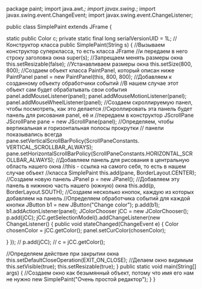 package paint; 
import java.awt.*; 
import javax.swing.*; 
import javax.swing.event.ChangeEvent; 
import javax.swing.event.ChangeListener; 
 
public class SimplePaint extends JFrame { 
 
 static public Color c; 
 private static final long serialVersionUID = 1L; 
 //Конструктор класса 
 public SimplePaint(String s) { 
//Вызываем конструктор суперкласса, то есть класса JFrame 
//и передаем в него строку заголовка окна 
 super(s); 
//Запрещаем менять размеры окна 
 this.setResizable(false); 
//Устанавливаем размеры окна 
 this.setSize(800, 800); 
//Создаем объект класса PaintPanel, который описан ниже 
 PaintPanel panel = new PaintPanel(this, 800, 800); 
//Добавляем к созданному объекту обработчики событий 
//В нашем случае этот объект сам будет обрабатывать свои события 
 panel.addMouseListener(panel); 
 panel.addMouseMotionListener(panel); 
 panel.addMouseWheelListener(panel); 
//Создаем скроллируемую панел, чтобы посмотреть, как это делается 
//Скроллировать эта панель будет панель для рисования panel, её и 
//передаем в конструктор JScrollPane 
 JScrollPane pane = new JScrollPane(panel); 
//Определяем, чтобы вертикальная и горизонтальная полосы прокрутки 
// панели показывались всегда 
 pane.setVerticalScrollBarPolicy(ScrollPaneConstants. VERTICAL_SCROLLBAR_ALWAYS); 
 pane.setHorizontalScrollBarPolicy(ScrollPaneConstants.HORIZONTAL_SCROLLBAR_ALWAYS); 
//Добавляем панель для рисования в центральную область нашего окна 
//this - ссылка на самого себя, то есть в нашем случае объект 
//класса SimplePaint 
 this.add(pane, BorderLayout.CENTER); 
//Создаем новую панель 
 JPanel p = new JPanel(); 
//Добавляем эту панель в нижнюю часть нашего (южную) окна 
 this.add(p, BorderLayout.SOUTH); 
//Создаем несколько кнопок, каждую из которых добавляем на панель 
//Определяем обработчика событий для каждой кнопки 
 JButton b1 = new JButton("Change color"); 
 p.add(b1); 
 b1.addActionListener(panel); 
 JColorChooser jCC = new JColorChooser(); 
 p.add(jCC); 
 jCC.getSelectionModel().addChangeListener(new ChangeListener() { 
 public void stateChanged(ChangeEvent e) { 
 Color chosenColor = jCC.getColor(); 
 panel.setCurColor(chosenColor); 
 
 } 
 }); 
// p.add(jCC); 
// c = jCC.getColor(); 
 
//Определяем действие при закрытии окна 
 this.setDefaultCloseOperation(EXIT_ON_CLOSE); 
//Делаем окно видимым 
 this.setVisible(true); 
 this.setResizable(true); 
 } 
 public static void main(String[] args) { 
//Создаем окно как безымянный объект, потому что имя его нам не нужно 
 new SimplePaint("Очень простой редактор"); 
 } 
}
